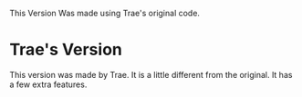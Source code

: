 This Version Was made using Trae's original code.

# Trae's Version

This version was made by Trae. It is a little different from the original.
It has a few extra features.
